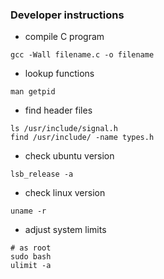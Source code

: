 ### Developer instructions
- compile C program
```
gcc -Wall filename.c -o filename
```

- lookup functions
```
man getpid
```

- find header files
```
ls /usr/include/signal.h
find /usr/include/ -name types.h
```

- check ubuntu version
```
lsb_release -a
```

- check linux version
```
uname -r
```

- adjust system limits
```
# as root
sudo bash
ulimit -a
```
